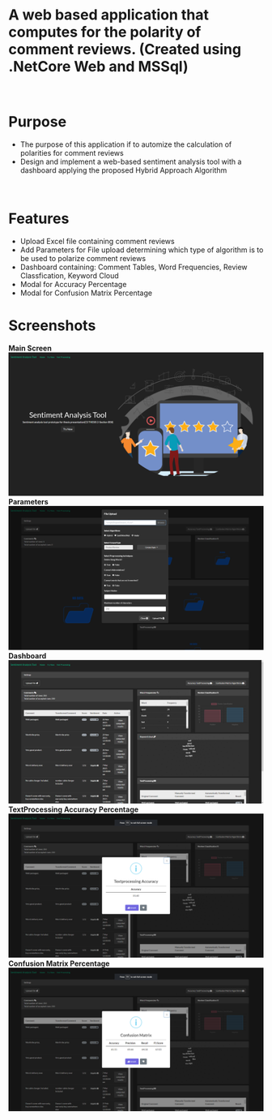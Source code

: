 # A web based application that computes for the polarity of comment reviews. (Created using .NetCore Web and MSSql)
  
<br/>

# Purpose
  - The purpose of this application if to automize the calculation of polarities for comment reviews
  - Design and implement a web-based sentiment analysis tool with a dashboard applying the proposed Hybrid Approach Algorithm
  
<br/>
  
# Features
  - Upload Excel file containing comment reviews
  - Add Parameters for File upload determining which type of algorithm is to be used to polarize comment reviews
  - Dashboard containing: Comment Tables, Word Frequencies, Review Classfication, Keyword Cloud
  - Modal for Accuracy Percentage
  - Modal for Confusion Matrix Percentage
 
# Screenshots
<b>Main Screen</b>
![CHEESE!](Login.png)
<b>Parameters</b>
![CHEESE!](Parameters.png)
<b>Dashboard</b>
![CHEESE!](Dashboard.png)
<b>TextProcessing Accuracy Percentage</b>
![CHEESE!](TextAccuracy.png)
<b>Confusion Matrix Percentage</b>
![CHEESE!](Confusion.png)
